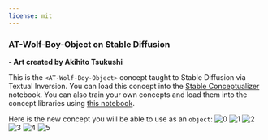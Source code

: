 ```yaml
---
license: mit
---
```

### AT-Wolf-Boy-Object on Stable Diffusion
**- Art created by Akihito Tsukushi**

This is the `<AT-Wolf-Boy-Object>` concept taught to Stable Diffusion via Textual Inversion. You can load this concept into the [Stable Conceptualizer](https://colab.research.google.com/github/huggingface/notebooks/blob/main/diffusers/stable_conceptualizer_inference.ipynb) notebook. You can also train your own concepts and load them into the concept libraries using [this notebook](https://colab.research.google.com/github/huggingface/notebooks/blob/main/diffusers/sd_textual_inversion_training.ipynb).

Here is the new concept you will be able to use as an `object`:
![<AT-Wolf-Boy-Object> 0](https://huggingface.co/sd-concepts-library/at-wolf-boy-object/resolve/main/concept_images/3.jpeg)
![<AT-Wolf-Boy-Object> 1](https://huggingface.co/sd-concepts-library/at-wolf-boy-object/resolve/main/concept_images/1.jpeg)
![<AT-Wolf-Boy-Object> 2](https://huggingface.co/sd-concepts-library/at-wolf-boy-object/resolve/main/concept_images/4.jpeg)
![<AT-Wolf-Boy-Object> 3](https://huggingface.co/sd-concepts-library/at-wolf-boy-object/resolve/main/concept_images/5.jpeg)
![<AT-Wolf-Boy-Object> 4](https://huggingface.co/sd-concepts-library/at-wolf-boy-object/resolve/main/concept_images/0.jpeg)
![<AT-Wolf-Boy-Object> 5](https://huggingface.co/sd-concepts-library/at-wolf-boy-object/resolve/main/concept_images/2.jpeg)

